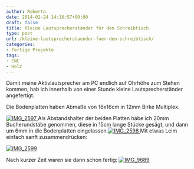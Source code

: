 ```yaml
---
author: Roberto
date: 2014-02-24 14:16:57+00:00
draft: false
title: Kleine Lautsprecherständer für den Schreibtisch
type: post
url: /kleine-lautsprecherstaender-fuer-den-schreibtisch/
categories:
- Fertige Projekte
tags:
- CNC
- Holz
---
```


Damit meine Aktivlautsprecher am PC endlich auf Ohrhöhe zum Stehen kommen, hab ich innerhalb von einer Stunde kleine Lautsprecherständer angefertigt.<!-- more -->

Die Bodenplatten haben Abmaße von 16x16cm in 12mm Birke Multiplex.

[![IMG_2597](https://eigenbaukombinat.de/wp-content/uploads/2014/02/IMG_2597-300x200.jpg)
](https://eigenbaukombinat.de/wp-content/uploads/2014/02/IMG_2597.jpg)Als Abstandshalter der beiden Platten habe ich 20mm Bucherundstäbe genommen, diese in 15cm lange Stücke gesägt, und dann um 6mm in die Bodenplatten eingelassen.[![IMG_2598](https://eigenbaukombinat.de/wp-content/uploads/2014/02/IMG_2598-300x200.jpg)
](https://eigenbaukombinat.de/wp-content/uploads/2014/02/IMG_2598.jpg)Mit etwas Leim einfach sanft zusammendrücken:

[![IMG_2599](https://eigenbaukombinat.de/wp-content/uploads/2014/02/IMG_2599-300x200.jpg)
](https://eigenbaukombinat.de/wp-content/uploads/2014/02/IMG_2599.jpg)

Nach kurzer Zeit waren sie dann schon fertig: [![IMG_9689](https://eigenbaukombinat.de/wp-content/uploads/2014/02/IMG_9689-200x300.jpg)
](https://eigenbaukombinat.de/wp-content/uploads/2014/02/IMG_9689.jpg)
